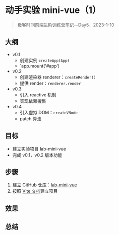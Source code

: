 # 动手实验 mini-vue（1）

> 极客时间前端进阶训练营笔记—Day5，2023-1-10

## 大纲

- v0.1
  - 创建实例 `createApp(App)`
  - `app.mount('#app')
- v0.2
  - 创建渲染器 renderer：`createRender()`
  - 提供 render：`renderer.render`
- v0.3
  - 引入 reactive 机制
  - 实现依赖搜集
- v0.4
  - 引入虚拟 DOM：`createVNode`
  - patch 算法

## 目标

- 建立实验项目 lab-mini-vue
- 完成 v0.1，v0.2 版本功能

## 步骤

1. 建立 GitHub 仓库：[lab-mini-vue][1]
2. 按照 [Vite 文档][2]建立项目

## 效果

## 总结

[1]: https://github.com/tangyouhua/lab-mini-vue
[2]: https://cn.vitejs.dev/guide/#scaffolding-your-first-vite-project
